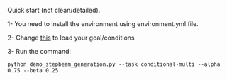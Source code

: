 Quick start (not clean/detailed).


1- You need to install the environment using environment.yml file.

2- Change [this](https://github.com/allenai/script_kd/blob/385525e03865ae7cb87d4fb5692adeb89552f869/demo_scriptkd_decoding/demo_stepbeam_generation.py#L163-L167) to load your goal/conditions

3- Run the command: 

```
python demo_stepbeam_generation.py --task conditional-multi --alpha 0.75 --beta 0.25
```

